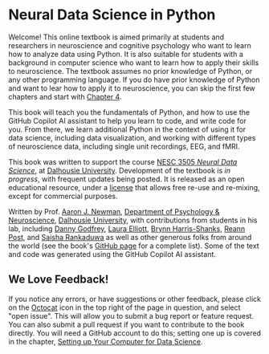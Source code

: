 # Neural Data Science in Python

Welcome! This online textbook is aimed primarily at students and researchers in neuroscience and cognitive psychology who want to learn how to analyze data using Python. It is also suitable for students with a background in computer science who want to learn how to apply their skills to neuroscience. The textbook assumes no prior knowledge of Python, or any other programming language. If you do have prior knowledge of Python and want to lear how to apply it to neuroscience, you can skip the first few chapters and start with [Chapter 4](./4-viz/introduction.md).

This book will teach you the fundamentals of Python, and how to use the GitHub Copilot AI assistant to help you learn to code, and write code for you. From there, we learn additional Python in the context of using it for data science, including data visualization, and working with different types of neuroscience data, including single unit recordings, EEG, and fMRI.

This book was written to support the course [NESC 3505 *Neural Data Science*](https://neural-data-science.github.io/NESC_3505/), at [Dalhousie University](https://dal.ca). Development of the textbook is *in progress*, with frequent updates being posted. It is released as an open educational resource, under a [license](https://creativecommons.org/licenses/by-nc-sa/4.0/) that allows free re-use and re-mixing, except for commercial purposes.

Written by Prof. [Aaron J. Newman](https://aaronjnewman.com/), [Department of Psychology & Neuroscience](https://www.dal.ca/faculty/science/psychology_neuroscience), [Dalhousie University](https://dal.ca), with contributions from students in his lab, including [Danny Godfrey](https://github.com/Balkazar), [Laura Elliott](https://github.com/lauraelliott210), [Brynn Harris-Shanks](https://github.com/brynnhs), [Reann Post](https://github.com/reannpost), and [Saisha Rankaduwa](https://github.com/saisha-r) as well as other generous folks from around the world (see the book's [GitHub page](https://github.com/neural-data-science/NESC_3505_textbook) for a complete list). Some of the text and code was generated using the GitHub Copilot AI assistant.


## We Love Feedback!

If you notice any errors, or have suggestions or other feedback, please click on the [Octocat](https://github.com/octocat) icon in the top right of the page in question, and select "open issue". This will allow you to submit a bug report or feature request. You can also submit a pull request if you want to contribute to the book directly. You will need a GitHub account to do this; setting one up is covered in the chapter, [Setting up Your Computer for Data Science](./2b-setup/github.md).
